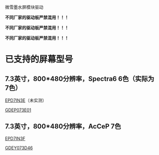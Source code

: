 微雪墨水屏模块驱动

**不同厂家的驱动板严禁混用！！！**

**不同厂家的驱动板严禁混用！！！**

**不同厂家的驱动板严禁混用！！！**

# 已支持的屏幕型号

## 7.3英寸，800*480分辨率，Spectra6 6色（实际为7色）

[EPD7IN3E](https://www.waveshare.net/shop/7.3inch-e-Paper-E.htm)（未实测）

[GDEP073E01](https://www.good-display.cn/blank7.html?productId=520)

## 7.3英寸，800*480分辨率，AcCeP 7色

[EPD7IN3F](https://www.waveshare.net/shop/7.3inch-e-Paper-F.htm)

[GDEY073D46](https://www.good-display.cn/blank7.html?productId=438)
